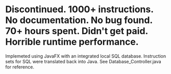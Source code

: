 # Discontinued. 1000+ instructions. No documentation. No bug found. 70+ hours spent. Didn't get paid. Horrible runtime performance.
Implemeted using JavaFX with an integrated local SQL database. Instruction sets for SQL were translated back into Java. See Database_Controller.java for reference.
